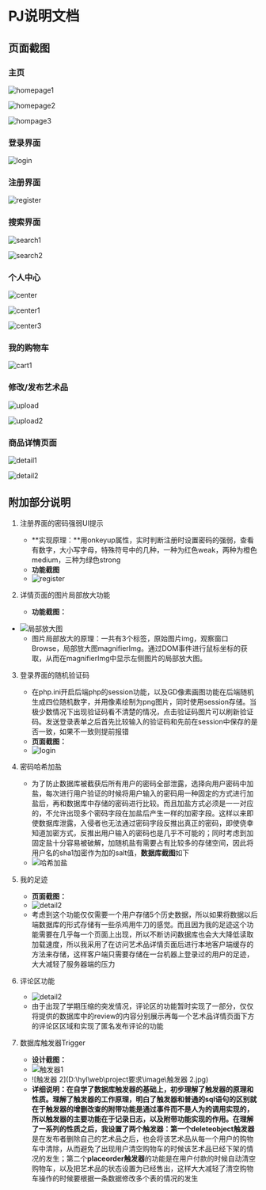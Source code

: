 # PJ说明文档

## 页面截图

### 主页

![homepage1](D:\hyl\web\project要求\image\homepage1.jpg)

![homepage2](D:\hyl\web\project要求\image\homepage2.jpg)

![hompage3](D:\hyl\web\project要求\image\homepage3.jpg)

### 登录界面

![login](D:\hyl\web\project要求\image\login.jpg)

### 注册界面

![register](D:\hyl\web\project要求\image\register.jpg)

### 搜索界面

![search1](D:\hyl\web\project要求\image\search1.jpg)

![search2](D:\hyl\web\project要求\image\search2.jpg)

### 个人中心

![center](D:\hyl\web\project要求\image\center.jpg)

![center1](D:\hyl\web\project要求\image\center1.jpg)

![center3](D:\hyl\web\project要求\image\center3.jpg)

### 我的购物车

![cart1](D:\hyl\web\project要求\image\cart1.jpg)

### 修改/发布艺术品

![upload](D:\hyl\web\project要求\image\upload.jpg)

![upload2](D:\hyl\web\project要求\image\upload2.jpg)

### 商品详情页面

![detail1](D:\hyl\web\project要求\image\detail1.jpg)

![detail2](D:\hyl\web\project要求\image\detail2.jpg)

## 附加部分说明

1. 注册界面的密码强弱UI提示

   * **实现原理：**用onkeyup属性，实时判断注册时设置密码的强弱，查看有数字，大小写字母，特殊符号中的几种，一种为红色weak，两种为橙色medium，三种为绿色strong
   * **功能截图**
   * ![register](D:\hyl\web\project要求\image\register.jpg)

2. 详情页面的图片局部放大功能

   * **功能截图：**
* ![局部放大图](D:\hyl\web\project要求\image\局部放大图.jpg)
   * 图片局部放大的原理：一共有3个标签，原始图片img，观察窗口Browse，局部放大图magnifierImg。通过DOM事件进行鼠标坐标的获取，从而在magnifierImg中显示左侧图片的局部放大图。

3. 登录界面的随机验证码

   * 在php.ini开启后端php的session功能，以及GD像素画图功能在后端随机生成四位随机数字，并用像素绘制为png图片，同时使用session存储。当极少数情况下出现验证码看不清楚的情况，点击验证码图片可以刷新验证码。发送登录表单之后首先比较输入的验证码和先前在session中保存的是否一致，如果不一致则提前报错
   * **页面截图：**
   * ![login](D:\hyl\web\project要求\image\login.jpg)
4. 密码哈希加盐

   * 为了防止数据库被截获后所有用户的密码全部泄露，选择向用户密码中加盐，每次进行用户验证的时候将用户输入的密码用一种固定的方式进行加盐后，再和数据库中存储的密码进行比较。而且加盐方式必须是一一对应的，不允许出现多个密码字段在加盐后产生一样的加密字段。这样以来即使数据库泄露，入侵者也无法通过密码字段反推出真正的密码，即使侥幸知道加密方式，反推出用户输入的密码也是几乎不可能的；同时考虑到加固定盐十分容易被破解，加随机盐有需要占有比较多的存储空间，因此将用户名的sha1加密作为加的salt值，**数据库截图**如下
   * ![哈希加盐](D:\hyl\web\project要求\image\哈希加盐.jpg)
5. 我的足迹

   * **页面截图：**
   * ![detail2](D:\hyl\web\project要求\image\28.jpg)
   * 考虑到这个功能仅仅需要一个用户存储5个历史数据，所以如果将数据以后端数据库的形式存储有一些杀鸡用牛刀的感觉。而且因为我的足迹这个功能需要在几乎每一个页面上出现，所以不断访问数据库也会大大降低读取加载速度，所以我采用了在访问艺术品详情页面后进行本地客户端缓存的方法来存储，这样客户端只需要存储在一台机器上登录过的用户的足迹，大大减轻了服务器端的压力

6. 评论区功能

   * ![detail2](D:\hyl\web\project要求\image\25.jpg)
   * 由于出现了学期压缩的突发情况，评论区的功能暂时实现了一部分，仅仅将提供的数据库中的review的内容分别展示再每一个艺术品详情页面下方的评论区区域和实现了匿名发布评论的功能
8. 数据库触发器Trigger

   * **设计截图：**
   * ![触发器1](D:\hyl\web\project要求\image\触发器1.jpg)
   * ![触发器 2](D:\hyl\web\project要求\image\触发器 2.jpg)
   * **详细说明：**在自学了数据库触发器的基础上，初步理解了触发器的原理和性质。理解了触发器的工作原理，明白了触发器和普通的sql语句的区别就在于触发器的增删改查的附带功能是通过事件而不是人为的调用实现的，所以触发器的主要功能在于记录日志，以及附带功能实现的作用。在理解了一系列的性质之后，我设置了两个触发器：第一个**deleteobject触发器**是在发布者删除自己的艺术品之后，也会将该艺术品从每一个用户的购物车中清除，从而避免了出现用户清空购物车的时候该艺术品已经下架的情况的发生；第二个**placeorder触发器**的功能是在用户付款的时候自动清空购物车，以及把艺术品的状态设置为已经售出，这样大大减轻了清空购物车操作的时候要根据一条数据修改多个表的情况的发生